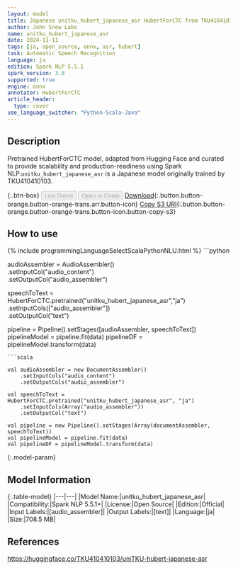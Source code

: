```yaml
---
layout: model
title: Japanese unitku_hubert_japanese_asr HubertForCTC from TKU410410103
author: John Snow Labs
name: unitku_hubert_japanese_asr
date: 2024-11-11
tags: [ja, open_source, onnx, asr, hubert]
task: Automatic Speech Recognition
language: ja
edition: Spark NLP 5.5.1
spark_version: 3.0
supported: true
engine: onnx
annotator: HubertForCTC
article_header:
  type: cover
use_language_switcher: "Python-Scala-Java"
---
```


## Description

Pretrained HubertForCTC model, adapted from Hugging Face and curated to provide scalability and production-readiness using Spark NLP.`unitku_hubert_japanese_asr` is a Japanese model originally trained by TKU410410103.

{:.btn-box}
<button class="button button-orange" disabled>Live Demo</button>
<button class="button button-orange" disabled>Open in Colab</button>
[Download](https://s3.amazonaws.com/auxdata.johnsnowlabs.com/public/models/unitku_hubert_japanese_asr_ja_5.5.1_3.0_1731284872906.zip){:.button.button-orange.button-orange-trans.arr.button-icon}
[Copy S3 URI](s3://auxdata.johnsnowlabs.com/public/models/unitku_hubert_japanese_asr_ja_5.5.1_3.0_1731284872906.zip){:.button.button-orange.button-orange-trans.button-icon.button-copy-s3}

## How to use



<div class="tabs-box" markdown="1">
{% include programmingLanguageSelectScalaPythonNLU.html %}
```python
     
audioAssembler = AudioAssembler() \
	.setInputCol("audio_content") \
	.setOutputCol("audio_assembler")

speechToText  = HubertForCTC.pretrained("unitku_hubert_japanese_asr","ja") \
     .setInputCols(["audio_assembler"]) \
     .setOutputCol("text")

pipeline = Pipeline().setStages([audioAssembler, speechToText])
pipelineModel = pipeline.fit(data)
pipelineDF = pipelineModel.transform(data)

```
```scala

val audioAssembler = new DocumentAssembler()
    .setInputCols("audio_content")
    .setOutputCols("audio_assembler")

val speechToText = HubertForCTC.pretrained("unitku_hubert_japanese_asr", "ja")
    .setInputCols(Array("audio_assembler")) 
    .setOutputCol("text") 
    
val pipeline = new Pipeline().setStages(Array(documentAssembler, speechToText))
val pipelineModel = pipeline.fit(data)
val pipelineDF = pipelineModel.transform(data)

```
</div>

{:.model-param}
## Model Information

{:.table-model}
|---|---|
|Model Name:|unitku_hubert_japanese_asr|
|Compatibility:|Spark NLP 5.5.1+|
|License:|Open Source|
|Edition:|Official|
|Input Labels:|[audio_assembler]|
|Output Labels:|[text]|
|Language:|ja|
|Size:|708.5 MB|

## References

https://huggingface.co/TKU410410103/uniTKU-hubert-japanese-asr
